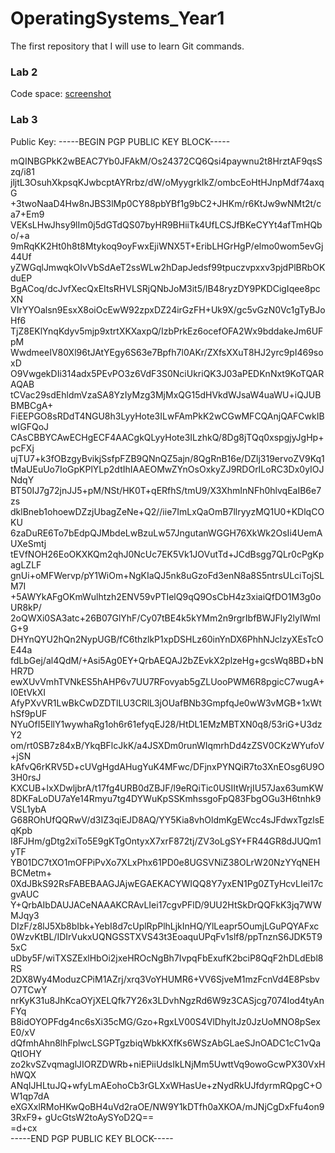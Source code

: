 # OperatingSystems_Year1
The first repository that I will use to learn Git commands.


### Lab 2
Code space: [screenshot](https://github.com/ZsoltHevesi/OperatingSystems_Year1/blob/main/lab-2/lab-2.png)

### Lab 3
Public Key:
-----BEGIN PGP PUBLIC KEY BLOCK-----

mQINBGPkK2wBEAC7Yb0JFAkM/Os24372CQ6Qsi4paywnu2t8HrztAF9qsSzq/i81
jljtL3OsuhXkpsqKJwbcptAYRrbz/dW/oMyygrkIkZ/ombcEoHtHJnpMdf74axqG
+3twoNaaD4Hw8nJBS3lMp0CY88pbYBf1g9bC2+JHKm/r6KtJw9wNMt2t/ca7+Em9
VEKsLHwJhsy9lIm0j5dGTdQS07byHR9BHiiTk4UfLCSJfBKeCYYt4afTmHQbo/+a
9mRqKK2Ht0h8t8Mtykoq9oyFwxEjiWNX5T+EribLHGrHgP/elmo0wom5evGj44Uf
yZWGqlJmwqkOIvVbSdAeT2ssWLw2hDapJedsf99tpuczvpxxv3pjdPlBRbOKduEP
BgACoq/dcJvfXecQxEItsRHVLSRjQNbJoM3it5/lB48ryzDY9PKDCigIqee8pcXN
VIrYYOalsn9EsxX8oiOcEwW92zpxDZ24irGzFH+Uk9X/gc5vGzN0Vc1gTyBJoHf6
TjZ8EKlYnqKdyv5mjp9xtrtXKXaxpQ/IzbPrkEz6ocefOFA2Wx9bddakeJm6UFpM
WwdmeeIV80Xl96tJAtYEgy6S63e7Bpfh7l0AKr/ZXfsXXuT8HJ2yrc9pI469soxD
O9VwgekDIi314adx5PEvPO3z6VdF3S0NciUkriQK3J03aPEDKnNxt9KoTQARAQAB
tCVac29sdEhldmVzaSA8YzIyMzg3MjMxQG15dHVkdWJsaW4uaWU+iQJUBBMBCgA+
FiEEPGO8sRDdT4NGU8h3LyyHote3ILwFAmPkK2wCGwMFCQAnjQAFCwkIBwIGFQoJ
CAsCBBYCAwECHgECF4AACgkQLyyHote3ILzhkQ/8Dg8jTQq0xspgjyJgHp+pcFXj
ujTU7+k3fOBzgyBvikjSsfpFZB9QNnQZ5ajn/8QgRnB16e/DZlj319ervoZV9Kq1
tMaUEuUo7IoGpKPlYLp2dtIhIAAEOMwZYnOsOxkyZJ9RDOrILoRC3Dx0yIOJNdqY
BT50IJ7g72jnJJ5+pM/NSt/HK0T+qERfhS/tmU9/X3XhmInNFh0hlvqEaIB6e7zs
dklBneb1ohoewDZzjUbagZeNe+Q2//iie7ImLxQaOmB7llryyzMQ1U0+KDlqCOKU
6zaDuRE6To7bEdpQJMbdeLwBzuLw57JngutanWGGH76XkWk2OsIi4UemAUXeSmtj
tEVfNOH26EoOKXKQm2qhJ0NcUc7EK5Vk1JOVutTd+JCdBsgg7QLr0cPgKpagLZLF
gnUi+oMFWervp/pY1WiOm+NgKIaQJ5nk8uGzoFd3enN8a8S5ntrsULciTojSLM7I
+5AWYkAFgOKmWulhtzh2ENV59vPTIelQ9qQ9OsCbH4z3xiaiQfDO1M3g0oUR8kP/
2oQWXi0SA3atc+26B07GlYhF/Cy07tBE4k5kYMm2n9rgrIbfBWJFly2lyIWmIG+9
DHYnQYU2hQn2NypUGB/fC6thzlkP1xpDSHLz60inYnDX6PhhNJclzyXEsTcOE44a
fdLbGej/al4QdM/+Asi5Ag0EY+QrbAEQAJ2bZEvkX2plzeHg+gcsWq8BD+bNHR7D
ewXUvVmhTVNkES5hAHP6v7UU7RFovyab5gZLUooPWM6R8pgicC7wugA+I0EtVkXI
AfyPXvVR1LwBkCwDZDTlLU3CRlL3jOUafBNb3GmpfqJe0wW3vMGB+1xWthSf9pUF
NYuOfI5EllY1wywhaRg1oh6r61efyqEJ28/HtDL1EMzMBTXN0q8/53riG+U3dzY2
om/rt0SB7z84xB/YkqBFlcJkK/a4JSXDm0runWIqmrhDd4zZSV0CKzWYufoV+jSN
kAfvQ6rKRV5D+cUVgHgdAHugYuK4MFwc/DFjnxPYNQiR7to3XnEOsg6U9O3H0rsJ
KXCUB+lxXDwljbrA/t17fg4URB0dZBJF/l9eRQiTic0USIItWrjIU57Jax63umKW
8DKFaLoDU7aYe14Rmyu7tg4DYWuKpSSKmhssgoFpQ83FbgOGu3H6tnhk9VSL1ybA
G68ROhUfQQRwV/d3IZ3qiEJD8AQ/YY5Kia8vhOldmKgEWcc4sJFdwxTgzlsEqKpb
I8FJHm/gDtg2xiTo5E9gKTgOntyxX7xrF872tj/ZV3oLgSY+FR44GR8dJUQm1yTF
YB01DC7tXO1mOFPiPvXo7XLxPhx61PD0e8UGSVNiZ38OLrW20NzYYqNEHBCMetm+
0XdJBkS92RsFABEBAAGJAjwEGAEKACYWIQQ8Y7yxEN1Pg0ZTyHcvLIei17cgvAUC
Y+QrbAIbDAUJACeNAAAKCRAvLIei17cgvPFlD/9UU2HtSkDrQQFkK3jq7WWMJqy3
DIzF/z8lJ5Xb8bIbk+YebI8d7cUplRpPlhLjkInHQ/YlLeapr5OumjLGuPQYAFxc
0WzvKtBL/IDIrVukxUQNGSSTXVS43t3EoaquUPqFv1slf8/ppTnznS6JDK5T95xC
uDby5F/wiTXSZExlHbOi2jxeHROcNgBh7IvpqFbExufK2bciP8QqF2hDLdEbl8RS
2DX8Wy4ModuzCPiM1AZrj/xrq3VoYHUMR6+VV6SjveM1mzFcnVd4E8PsbvO7TCwY
nrKyK31u8JhKcaOYjXELQfk7Y26x3LDvhNgzRd6W9z3CASjcg7074Iod4tyAnFYq
B8idOYOPFdg4nc6sXi35cMG/Gzo+RgxLV00S4VlDhyltJz0JzUoMNO8pSexE0/xV
dQfmhAhn8lhFplwcLSGPTgzbiqWbkKXfKs6WSzAbGLaeSJnOADC1cC1vQaQtIOHY
zo2kvSZvqmaglJIORZDWRb+niEPiiUdsIkLNjMm5UwttVq9owoGcwPX30VxHhWQX
ANqIJHLtuJQ+wfyLmAEohoCb3rGLXxWHasUe+zNydRkUJfdyrmRQpgC+OW1qp7dA
eXGXxlRMoHKwQoBH4uVd2raOE/NW9Y1kDTfh0aXKOA/mJNjCgDxFfu4on93RxF9+
gUcGtsW2toAySYoD2Q==<br>
=d+cx<br>
-----END PGP PUBLIC KEY BLOCK-----

